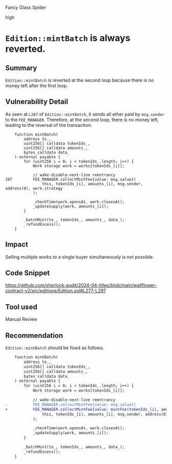 Fancy Glass Spider

high

# `Edition::mintBatch` is always reverted.

## Summary

`Edition::mintBatch` is reverted at the second loop because there is no money left after the first loop.

## Vulnerability Detail

As seen at `L287` of `Edition::mintBatch`, it sends all ether paid by `msg.sender` to the `FEE_MANAGER`. Therefore, at the second loop, there is no money left, leading to the reversal of the transaction.

```solidity
    function mintBatch(
        address to_,
        uint256[] calldata tokenIds_,
        uint256[] calldata amounts_,
        bytes calldata data_
    ) external payable {
        for (uint256 i = 0; i < tokenIds_.length; i++) {
            Work storage work = works[tokenIds_[i]];

            // wake-disable-next-line reentrancy
287         FEE_MANAGER.collectMintFee{value: msg.value}(
                this, tokenIds_[i], amounts_[i], msg.sender, address(0), work.strategy
            );

            _checkTime(work.opensAt, work.closesAt);
            _updateSupply(work, amounts_[i]);
        }

        _batchMint(to_, tokenIds_, amounts_, data_);
        _refundExcess();
    }
```

## Impact

Selling multiple works to a single buyer simultaneously is not possible.

## Code Snippet

https://github.com/sherlock-audit/2024-04-titles/blob/main/wallflower-contract-v2/src/editions/Edition.sol#L277-L297

## Tool used

Manual Review

## Recommendation

`Edition::mintBatch` should be fixed as follows.

```diff
    function mintBatch(
        address to_,
        uint256[] calldata tokenIds_,
        uint256[] calldata amounts_,
        bytes calldata data_
    ) external payable {
        for (uint256 i = 0; i < tokenIds_.length; i++) {
            Work storage work = works[tokenIds_[i]];

            // wake-disable-next-line reentrancy
-           FEE_MANAGER.collectMintFee{value: msg.value}(
+           FEE_MANAGER.collectMintFee{value: mintFee(tokenIds_[i], amounts_[i])}(
                this, tokenIds_[i], amounts_[i], msg.sender, address(0), work.strategy
            );

            _checkTime(work.opensAt, work.closesAt);
            _updateSupply(work, amounts_[i]);
        }

        _batchMint(to_, tokenIds_, amounts_, data_);
        _refundExcess();
    }
```